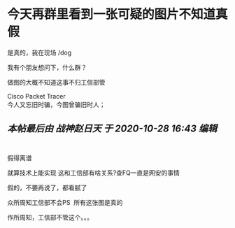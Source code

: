 # 今天再群里看到一张可疑的图片不知道真假


是真的，我在现场 /dog

我有个朋友想问下，什么群？<img src="static/image/smiley/default/lol.gif" smilieid="12" border="0" alt="" />

做图的大概不知道这事不归工信部管<img src="static/image/smiley/default/titter.gif" smilieid="9" border="0" alt="" />

Cisco Packet Tracer<br />
今人又忘旧时骗，今图曾骗旧时人；<img id="aimg_YUab1" onclick="zoom(this, this.src, 0, 0, 0)" class="zoom" src="https://cdn.jsdelivr.net/gh/hishis/forum-master/public/images/patch.gif" onmouseover="img_onmouseoverfunc(this)" onload="thumbImg(this)" border="0" alt="" />

<i class="pstatus"> 本帖最后由 战神赵日天 于 2020-10-28 16:43 编辑 </i><br />
<br />
---

假得离谱

就算技术上能实现 这和工信部有啥关系?查FQ一直是网安的事情

假的，不要再说了，都看腻了

众所周知工信部不会PS&nbsp;&nbsp;所有这张图是真的

作所周知，工信部不管这个。。。

